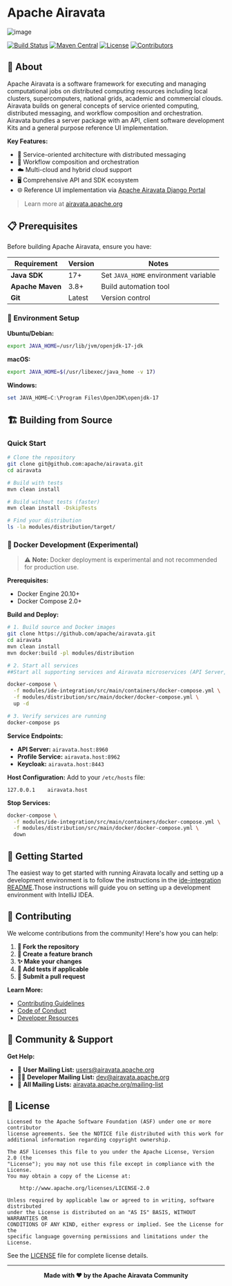 # Apache Airavata

  ![image](https://github.com/user-attachments/assets/6d908819-cf5e-48d0-bbf7-f031c95adf94)

  
  [![Build Status](https://travis-ci.org/apache/airavata.svg?branch=master)](https://travis-ci.org/apache/airavata)
  [![Maven Central](https://maven-badges.herokuapp.com/maven-central/org.apache.airavata/airavata/badge.svg)](http://search.maven.org/#search%7Cga%7C1%7Cg%3A%22org.apache.airavata%22)
  [![License](https://img.shields.io/badge/License-Apache%202.0-blue.svg)](https://opensource.org/licenses/Apache-2.0)
  [![Contributors](https://img.shields.io/github/contributors/apache/airavata.svg)](https://github.com/apache/airavata/graphs/contributors)
</div>

## 🚀 About

Apache Airavata is a software framework for executing and managing computational jobs on distributed computing resources including local clusters, supercomputers, national grids, academic and commercial clouds. Airavata builds on general concepts of service oriented computing, distributed messaging, and workflow composition and orchestration. Airavata bundles a server package with an API, client software development Kits and a general purpose reference UI implementation.

**Key Features:**
- 🔧 Service-oriented architecture with distributed messaging
- 🔄 Workflow composition and orchestration
- ☁️ Multi-cloud and hybrid cloud support
- 🖥️ Comprehensive API and SDK ecosystem
- 🌐 Reference UI implementation via [Apache Airavata Django Portal](https://github.com/apache/airavata-django-portal)

> Learn more at [airavata.apache.org](https://airavata.apache.org)

## 📋 Prerequisites

Before building Apache Airavata, ensure you have:

| Requirement | Version | Notes |
|-------------|---------|-------|
| **Java SDK** | 17+ | Set `JAVA_HOME` environment variable |
| **Apache Maven** | 3.8+ | Build automation tool |
| **Git** | Latest | Version control |

### 🔧 Environment Setup

**Ubuntu/Debian:**
```bash
export JAVA_HOME=/usr/lib/jvm/openjdk-17-jdk
```

**macOS:**
```bash
export JAVA_HOME=$(/usr/libexec/java_home -v 17)
```

**Windows:**
```powershell
set JAVA_HOME=C:\Program Files\OpenJDK\openjdk-17
```

## 🏗️ Building from Source

### Quick Start

```bash
# Clone the repository
git clone git@github.com:apache/airavata.git
cd airavata

# Build with tests
mvn clean install

# Build without tests (faster)
mvn clean install -DskipTests

# Find your distribution
ls -la modules/distribution/target/
```

### 🐳 Docker Development (Experimental)

> ⚠️ **Note:** Docker deployment is experimental and not recommended for production use.

**Prerequisites:**
- Docker Engine 20.10+
- Docker Compose 2.0+

**Build and Deploy:**

```bash
# 1. Build source and Docker images
git clone https://github.com/apache/airavata.git
cd airavata
mvn clean install
mvn docker:build -pl modules/distribution

# 2. Start all services
##Start all supporting services and Airavata microservices (API Server, Helix components, and Job Monitors)

docker-compose \
  -f modules/ide-integration/src/main/containers/docker-compose.yml \
  -f modules/distribution/src/main/docker/docker-compose.yml \
  up -d

# 3. Verify services are running
docker-compose ps
```

**Service Endpoints:**
- **API Server:** `airavata.host:8960`
- **Profile Service:** `airavata.host:8962`
- **Keycloak:** `airavata.host:8443`

**Host Configuration:**
Add to your `/etc/hosts` file:
```
127.0.0.1    airavata.host
```

**Stop Services:**
```bash
docker-compose \
  -f modules/ide-integration/src/main/containers/docker-compose.yml \
  -f modules/distribution/src/main/docker/docker-compose.yml \
  down
```

## 🚀 Getting Started

The easiest way to get started with running Airavata locally and setting up a development environment is to follow the instructions in the [ide-integration README](./modules/ide-integration/README.md).Those instructions will guide you on setting up a development environment with IntelliJ IDEA.

## 🤝 Contributing

We welcome contributions from the community! Here's how you can help:

1. **🍴 Fork the repository**
2. **🌿 Create a feature branch**
3. **✨ Make your changes**
4. **🧪 Add tests if applicable**
5. **📝 Submit a pull request**

**Learn More:**
- [Contributing Guidelines](http://airavata.apache.org/get-involved.html)
- [Code of Conduct](https://www.apache.org/foundation/policies/conduct.html)
- [Developer Resources](https://cwiki.apache.org/confluence/display/AIRAVATA)

## 💬 Community & Support

**Get Help:**
- 📧 **User Mailing List:** [users@airavata.apache.org](mailto:users@airavata.apache.org)
- 👨‍💻 **Developer Mailing List:** [dev@airavata.apache.org](mailto:dev@airavata.apache.org)
- 🔗 **All Mailing Lists:** [airavata.apache.org/mailing-list](https://airavata.apache.org/mailing-list.html)

## 📄 License

```
Licensed to the Apache Software Foundation (ASF) under one or more contributor
license agreements. See the NOTICE file distributed with this work for
additional information regarding copyright ownership.

The ASF licenses this file to you under the Apache License, Version 2.0 (the
"License"); you may not use this file except in compliance with the License.
You may obtain a copy of the License at:

    http://www.apache.org/licenses/LICENSE-2.0

Unless required by applicable law or agreed to in writing, software distributed
under the License is distributed on an "AS IS" BASIS, WITHOUT WARRANTIES OR
CONDITIONS OF ANY KIND, either express or implied. See the License for the
specific language governing permissions and limitations under the License.
```

See the [LICENSE](LICENSE) file for complete license details.

---

<div align="center">
  <strong>Made with ❤️ by the Apache Airavata Community</strong>
</div>
